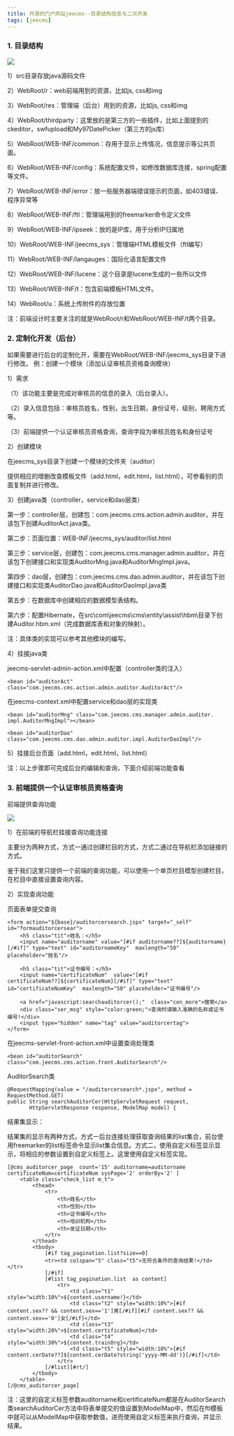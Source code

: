 ```yaml
---
title: 开源的门户网站jeecms--目录结构信息与二次开发
tags: [jeecms]
---
```


### 1. 目录结构

![](/images/open/jeecms/jeecms-directory.png)

1）src目录存放java源码文件

2）WebRoot/r：web前端用到的资源，比如js, css和img

3）WebRoot/res：管理端（后台）用到的资源，比如js, css和img

4）WebRoot/thirdparty：这里放的是第三方的一些插件，比如上面提到的ckeditor，swfupload和My97DatePicker（第三方的js库）

5）WebRoot/WEB-INF/common：存用于显示上传情况，信息提示等公共页面。

6）WebRoot/WEB-INF/config：系统配置文件，如修改数据库连接，spring配置等文件。

7）WebRoot/WEB-INF/error：放一些服务器端错误提示的页面，如403错误、程序异常等

8）WebRoot/WEB-INF/ftl：管理端用到的freemarker命令定义文件

9）WebRoot/WEB-INF/ipseek：放的是IP库，用于分析IP归属地

10）WebRoot/WEB-INF/jeecms_sys：管理端HTML模板文件（ftl编写）

11）WebRoot/WEB-INF/langauges：国际化语言配置文件

12）WebRoot/WEB-INF/lucene：这个目录是lucene生成的一些所以文件

13）WebRoot/WEB-INF/t：包含前端模板HTML文件。

14）WebRoot/u：系统上传附件的存放位置

注：前端设计时主要关注的就是WebRoot/r和WebRoot/WEB-INF/t两个目录。

### 2. 定制化开发（后台）

如果需要进行后台的定制化开，需要在WebRoot/WEB-INF/jeecms_sys目录下进行修改。
例：创建一个模块（添加认证审核员资格查询模块）

1）需求

（1）该功能主要是完成对审核员的信息的录入（后台录入）。

（2）录入信息包括：审核员姓名，性别，出生日期，身份证号，级别，聘用方式等。

（3）前端提供一个认证审核员资格查询，查询字段为审核员姓名和身份证号

2）创建模块

在jeecms_sys目录下创建一个模块的文件夹（auditor）

提供相应的增删改查模板文件（add.html，edit.html，list.html），可参看别的页面复制并进行修改。

3）创建java类（controller，service和dao层类）

第一步：controller层，创建包：com.jeecms.cms.action.admin.auditor，并在该包下创建AuditorAct.java类。

第二步：页面位置：WEB-INF/jeecms_sys/auditor/list.html

第三步：service层，创建包：com.jeecms.cms.manager.admin.auditor，并在该包下创建接口和实现类AuditorMng.java和AuditorMngImpl.java。

第四步：dao层，创建包：com.jeecms.cms.dao.admin.auditor，并在该包下创建接口和实现类AuditorDao.java和AuditorDaoImpl.java类

第五步：在数据库中创建相应的数据模型表结构。

第六步：配置Hibernate，在src\com\jeecms\cms\entity\assist\hbm\目录下创建Auditor.hbm.xml（完成数据库表和对象的映射）。


注：具体类的实现可以参考其他模块的编写。

4）挂接java类

jeecms-servlet-admin-action.xml中配置（controller类的注入）

```
<bean id="auditorAct" class="com.jeecms.cms.action.admin.auditor.AuditorAct"/>
```

在jeecms-context.xml中配置service和dao层的实现类

```
<bean id="auditorMng" class="com.jeecms.cms.manager.admin.auditor.
impl.AuditorMngImpl"></bean>

<bean id="auditorDao" class="com.jeecms.cms.dao.admin.auditor.impl.AuditorDaoImpl"/>
```

5）挂接后台页面（add.html，edit.html，list.html）

注：以上步骤即可完成后台的编辑和查询，下面介绍前端功能查看

### 3. 前端提供一个认证审核员资格查询

前端提供查询功能

![](/images/open/jeecms/jeecms-front-add.png)

1）在前端的导航栏挂接查询功能连接

主要分为两种方式，方式一通过创建栏目的方式，方式二通过在导航栏添加链接的方式。

鉴于我们这里只提供一个前端的查询功能，可以使用一个单页栏目模型创建栏目，在栏目中直接设置查询内容。

2）实现查询功能

页面表单提交查询

```
<form action="${base}/auditorcersearch.jspx" target="_self" id="formauditorcersear">
    <h5 class="tit">姓名：</h5>
    <input name="auditorname" value="[#if auditorname??]${auditorname}[/#if]" type="text" id="auditornameKey"  maxlength="50" placeholder="姓名"/>
    
    <h5 class="tit">证书编号：</h5>
    <input name="certificateNum"  value="[#if certificateNum??]${certificateNum}[/#if]" type="text" id="certificateNumKey"  maxlength="50" placeholder="证书编号"/>
    
    <a href="javascript:searchauditorcer();"  class="con_more">搜索</a>
    <div class="ser_msg" style="color:green;">查询时请输入准确的名称或证书编号!</div>
    <input type="hidden" name="tag" value="auditorcertag">
</form>
```

在jeecms-servlet-front-action.xml中设置查询处理类

```
<bean id="auditorSearch" class="com.jeecms.cms.action.front.AuditorSearch"/>
```

AuditorSearch类

```
@RequestMapping(value = "/auditorcersearch*.jspx", method = RequestMethod.GET)
public String searchAuditorCer(HttpServletRequest request,
       HttpServletResponse response, ModelMap model) {
```

结果集显示：

结果集的显示有两种方式，方式一后台连接处理获取查询结果的list集合，前台使用freemarker的list标签命令显示list集合信息。方式二，使用自定义标签显示显示，将相应的参数设置到自定义标签上。这里使用自定义标签实现。

```
[@cms_auditorcer_page  count='15' auditorname=auditorname certificateNum=certificateNum sysPage='2' orderBy='2' ]
    <table class="check_list m_t">
        <thead>
            <tr>
                <th>姓名</th>
                <th>性别</th>
                <th>证书编号</th>
                <th>培训机构</th>
                <th>发证日期</th>
            </tr>
        </thead>
        <tbody>
            [#if tag_pagination.list?size==0]
            <tr><td colspan="5" class="t5">无符合条件的查询结果!</td></tr>
            [/#if]
            [#list tag_pagination.list  as content]
                <tr>
                    <td class="t1" style="width:10%">${content.username!}</td>
                    <td class="t2" style="width:10%">[#if content.sex?? && content.sex=='1']男[/#if][#if content.sex?? && content.sex=='0']女[/#if]</td>
                    <td class="t3" style="width:20%">${content.certificateNum}</td>
                    <td class="t4" style="width:30%">${content.trainOrg}</td>
                    <td class="t5" style="width:10%">[#if content.cerDate??]${content.cerDate?string('yyyy-MM-dd')}[/#if]</td>
                </tr>
            [/#list][#rt/]
        </tbody>
    </table>
[/@cms_auditorcer_page]
```

注：这里的自定义标签参数auditorname和certificateNum都是在AuditorSearch类searchAuditorCer方法中将表单提交的值设置到ModelMap中，然后在ftl模板中就可以从ModelMap中获取参数值，进而使用自定义标签来执行查询，并显示结果。